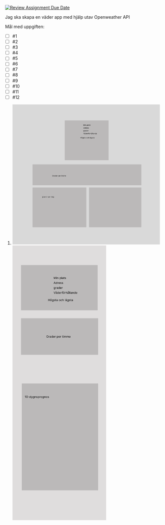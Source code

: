[![Review Assignment Due Date](https://classroom.github.com/assets/deadline-readme-button-24ddc0f5d75046c5622901739e7c5dd533143b0c8e959d652212380cedb1ea36.svg)](https://classroom.github.com/a/rBfB12PE)



Jag ska skapa en väder app med hjälp utav Openweather API

Mål med uppgiften:
- [ ] #1
- [ ] #2
- [ ] #3
- [ ] #4
- [ ] #5
- [ ] #6
- [ ] #7
- [ ] #8
- [ ] #9
- [ ] #10
- [ ] #11
- [ ] #12

1. ![Some title here](u07-weather-app\images\lofi-desktop.png)
![Some title here](u07-weather-app\images\lofi-mobile.png)